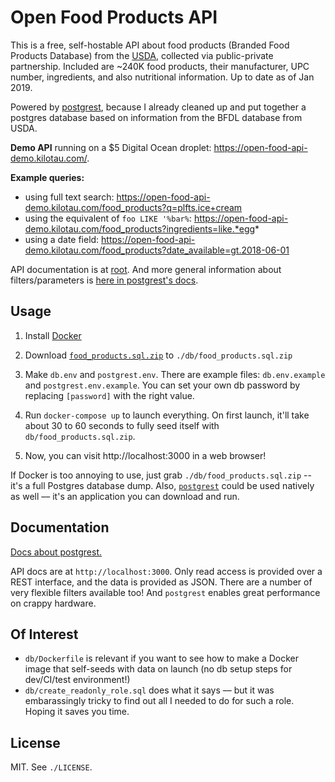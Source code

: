 # Open Food Products API

This is a free, self-hostable API about food products (Branded Food Products
Database) from the [USDA](https://www.ars.usda.gov/northeast-area/beltsville-md-bhnrc/beltsville-human-nutrition-research-center/nutrient-data-laboratory/docs/usda-branded-food-products-database/), collected via public-private partnership. Included are
~240K food products, their manufacturer, UPC number, ingredients, and
also nutritional information. Up to date as of Jan 2019.

Powered by [postgrest](https://github.com/PostgREST/postgrest), because I already cleaned up and put together a postgres database based on information from the BFDL database from USDA.

**Demo API** running on a \$5 Digital Ocean droplet: https://open-food-api-demo.kilotau.com/.

**Example queries:**

- using full text search: https://open-food-api-demo.kilotau.com/food_products?q=plfts.ice+cream
- using the equivalent of `foo LIKE '%bar%`: https://open-food-api-demo.kilotau.com/food_products?ingredients=like.*egg*
- using a date field: https://open-food-api-demo.kilotau.com/food_products?date_available=gt.2018-06-01

API documentation is at [root](https://open-food-api-demo.kilotau.com/). And more general information about filters/parameters is [here in postgrest's docs](http://postgrest.org/en/v5.2/api.html#).

## Usage

1.  Install [Docker](https://www.docker.com/products/docker-desktop)

2.  Download [`food_products.sql.zip`](https://www.dropbox.com/s/e666mk2aj4lf6ve/food_products.sql.zip?dl=0) to `./db/food_products.sql.zip`

3.  Make `db.env` and `postgrest.env`. There are example files: `db.env.example`
    and `postgrest.env.example`. You can set your own db password by replacing
    `[password]` with the right value.

4.  Run `docker-compose up` to launch everything. On first launch, it'll take
    about 30 to 60 seconds to fully seed itself with `db/food_products.sql.zip`.

5.  Now, you can visit http://localhost:3000 in a web browser!

If Docker is too annoying to use, just grab `./db/food_products.sql.zip` -- it's
a full Postgres database dump. Also, [`postgrest`](http://postgrest.org) could
be used natively as well –– it's an application you can download and run.

## Documentation

[Docs about postgrest.](http://postgrest.org/en/v5.2/install.html#configuration)

API docs are at `http://localhost:3000`. Only read access is provided over a
REST interface, and the data is provided as JSON. There are a number of very
flexible filters available too! And `postgrest` enables great performance on
crappy hardware.

## Of Interest

- `db/Dockerfile` is relevant if you want to see how to make a Docker image that self-seeds with data on launch (no db setup steps for dev/CI/test environment!)
- `db/create_readonly_role.sql` does what it says –– but it was embarassingly
  tricky to find out all I needed to do for such a role. Hoping it saves you
  time.

## License

MIT. See `./LICENSE`.
